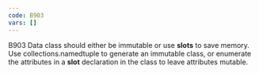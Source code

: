 ```yaml
---
code: B903
vars: []
---
```


B903 Data class should either be immutable or use __slots__ to save memory. Use collections.namedtuple to generate an immutable class, or enumerate the attributes in a __slot__ declaration in the class to leave attributes mutable.